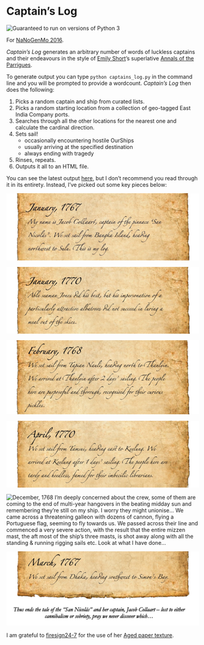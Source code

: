 # Captain’s Log

![Guaranteed to run on versions of Python 3](https://img.shields.io/badge/python-v3.x-blue)

For [NaNoGenMo 2016][1].

_Captain’s Log_ generates an arbitrary number of words of luckless captains and their endeavours in
the style of [Emily Short][2]’s superlative [Annals of the Parrigues][3].

To generate output you can type `python captains_log.py` in the command line and you will be
prompted to provide a wordcount. _Captain’s Log_ then does the following:

1. Picks a random captain and ship from curated lists.
2. Picks a random starting location from a collection of geo-tagged East India Company ports.
3. Searches through all the other locations for the nearest one and calculate the cardinal direction.
4. Sets sail!
    * occasionally encountering hostile OurShips
    * usually arriving at the specified destination
    * always ending with tragedy
5. Rinses, repeats.
6. Outputs it all to an HTML file.

You can see the latest output [here][4], but I don’t recommend you read through it in its entirety.
Instead, I’ve picked out some key pieces below:

![January, 1767 My name is Jacob Collaart, captain of the pinnace “San Nicolás”. We set sail from Bangka Island, heading northwest to Sulu. This is my log.][5]

![January, 1770 Able seaman Jones did his best, but his impersonation of a particularly attractive albatross did not succeed in luring a meal out of the skies.][6]

![February, 1768 We set sail from Tapian Nauli, heading north to Thanlyin. We arrived at Thanlyin after 2 days’ sailing. The people here are purposeful and thorough, recognised for their curious pickles.][7]

![April, 1770 We set sail from Tamsui, heading east to Keelung. We arrived at Keelung after 1 days’ sailing. The people here are tardy and heedless, famed for their imbecilic librarians.][8]

![December, 1768 I’m deeply concerned about the crew, some of them are coming to the end of multi-year hangovers in the beating midday sun and remembering they’re still on my ship. I worry they might unionise… We came across a threatening galleon with dozens of cannon, flying a Portuguese flag, seeming to fly towards us. We passed across their line and commenced a very severe action, with the result that the entire mizzen mast, the aft most of the ship’s three masts, is shot away along with all the standing & running rigging sails etc. Look at what I have done…][9]

![March, 1767 We set sail from Dhaka, heading southwest to Simon’s Bay. Thus ends the tale of the “San Nicolás” and her captain, Jacob Collaart – lost to either cannibalism or sobriety, pray we never discover which…][10]

I am grateful to [firesign24-7][11] for the use of her [Aged paper texture][12].

[1]: <https://github.com/NaNoGenMo/2016>
[2]: <https://emshort.blog/>
[3]: <https://drive.google.com/file/d/0B97d5C256qbrOHFwSUhsZE4tU0k/view?usp=sharing>
[4]: <https://eoinnoble.github.io/captains-log/output/captains-log>
[5]: <https://github.com/eoinnoble/captains-log/blob/master/output/images/cl1.jpg>
[6]: <https://github.com/eoinnoble/captains-log/blob/master/output/images/cl2.jpg>
[7]: <https://github.com/eoinnoble/captains-log/blob/master/output/images/cl3.jpg>
[8]: <https://github.com/eoinnoble/captains-log/blob/master/output/images/cl4.jpg>
[9]: <https://github.com/eoinnoble/captains-log/blob/master/output/images/cl5.jpg>
[10]: <https://github.com/eoinnoble/captains-log/blob/master/output/images/cl6.jpg>
[11]: <http://firesign24-7.deviantart.com/>
[12]: <http://firesign24-7.deviantart.com/art/Aged-paper-texture-159950888>
